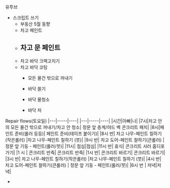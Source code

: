 유투브
- 스크립트 쓰기
  - 부동산 5월 동향
  - 차고 페인트 
  - 차고 문 페인트 
    - 
  - 차고 바닥 크랙고치기
  - 차고 바닥 코팅
    - 모든 물건 밖으로 꺼내기
    - 바닥 쓸기

    - 바닥 물청소 
    - 바닥 처




Repair flows(토요일)
|---|-----|----|
|---|-----|----|
|시간|아빠|나|
|7시|차고 안의 모든 물건 밖으로 꺼내기/차고 안 청소| 정문 앞 층계/야드 벽 콘크리트 패치|
|8시|페인트 준비(롤러 등등)| 페인트 준비(테이프 붙이기)|
|8시 반| 차고 나무-페인트 칠하기(작은롤러) |차고 나무-페인트 칠하기 (붓)| 
|9시 반| 차고 도어-페인트 찰하기(큰롤러) | 정문 앞 기둥 - 페인트(롤러/붓)|
|11시|   점심|점심|
|11시 반| 휴식| 콘크리트 사러 홈디포가기|
|1 시 | 콘크리트 반죽| 콘크리트 반죽|
|1시 반| 콘크리트 바르기| 콘크리트 바르기|  
|3시 반| 차고 나무-페인트 칠하기(작은롤러) |차고 나무-페인트 칠하기 (붓)| 
|4시 반| 차고 도어-페인트 찰하기(큰롤러) | 정문 앞 기둥 - 페인트(롤러/붓)|
|6시 반 | 저녁|저녁|


- 